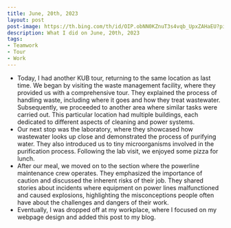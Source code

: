 ```yaml
---
title: June, 20th, 2023
layout: post
post-image: https://th.bing.com/th/id/OIP.obNN0KZnuT3s4vqb_UpxZAHaEU?pid=ImgDet&rs=1
description: What I did on June, 20th, 2023
tags:
- Teamwork
- Tour
- Work
---
```


- Today, I had another KUB tour, returning to the same location as last time. We began by visiting the waste management facility, where they provided us with a comprehensive tour. They explained the process of handling waste, including where it goes and how they treat wastewater. Subsequently, we proceeded to another area where similar tasks were carried out. This particular location had multiple buildings, each dedicated to different aspects of cleaning and power systems.
- Our next stop was the laboratory, where they showcased how wastewater looks up close and demonstrated the process of purifying water. They also introduced us to tiny microorganisms involved in the purification process. Following the lab visit, we enjoyed some pizza for lunch.
- After our meal, we moved on to the section where the powerline maintenance crew operates. They emphasized the importance of caution and discussed the inherent risks of their job. They shared stories about incidents where equipment on power lines malfunctioned and caused explosions, highlighting the misconceptions people often have about the challenges and dangers of their work.
- Eventually, I was dropped off at my workplace, where I focused on my webpage design and added this post to my blog.